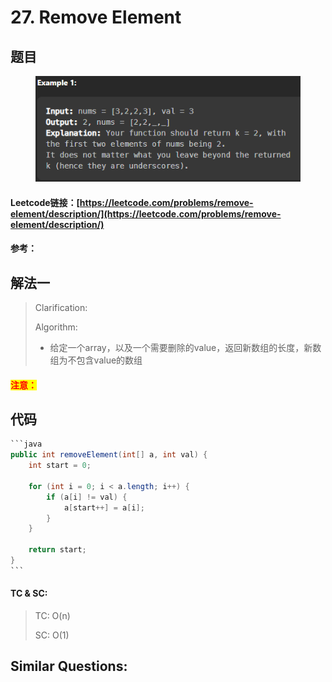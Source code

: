 # 27. Remove Element

## 题目

<figure><img src="../../.gitbook/assets/image (54).png" alt=""><figcaption></figcaption></figure>

#### Leetcode链接：[https://leetcode.com/problems/remove-element/description/](https://leetcode.com/problems/remove-element/description/)

#### 参考：

## 解法一

> Clarification:&#x20;
>
> Algorithm:&#x20;
>
> * 给定一个array，以及一个需要删除的value，返回新数组的长度，新数组为不包含value的数组

#### <mark style="color:red;">注意：</mark>

## 代码

````java
```java
public int removeElement(int[] a, int val) {
    int start = 0;
    
    for (int i = 0; i < a.length; i++) {
        if (a[i] != val) {
            a[start++] = a[i];
        }
    }

    return start;
}
```
````

#### TC & SC:&#x20;

> TC: O(n)
>
> SC: O(1)

## **Similar Questions:**&#x20;
